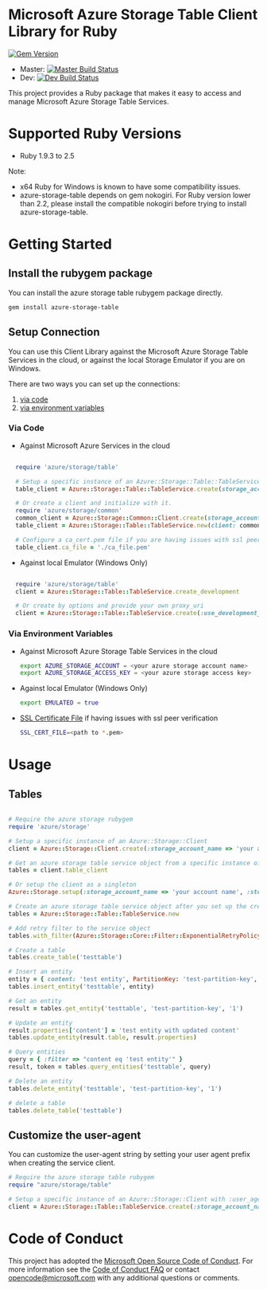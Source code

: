 # Microsoft Azure Storage Table Client Library for Ruby

[![Gem Version](https://badge.fury.io/rb/azure-storage-table.svg)](https://badge.fury.io/rb/azure-storage-table)
* Master: [![Master Build Status](https://travis-ci.org/Azure/azure-storage-ruby.svg?branch=master)](https://travis-ci.org/Azure/azure-storage-ruby/branches)
* Dev: [![Dev Build Status](https://travis-ci.org/Azure/azure-storage-ruby.svg?branch=dev)](https://travis-ci.org/Azure/azure-storage-ruby/branches)

This project provides a Ruby package that makes it easy to access and manage Microsoft Azure Storage Table Services.

# Supported Ruby Versions

* Ruby 1.9.3 to 2.5

Note: 

* x64 Ruby for Windows is known to have some compatibility issues.
* azure-storage-table depends on gem nokogiri. For Ruby version lower than 2.2, please install the compatible nokogiri before trying to install azure-storage-table.

# Getting Started

## Install the rubygem package

You can install the azure storage table rubygem package directly.

```bash
gem install azure-storage-table
```

## Setup Connection

You can use this Client Library against the Microsoft Azure Storage Table Services in the cloud, or against the local Storage Emulator if you are on Windows.

There are two ways you can set up the connections:

1. [via code](#via-code)
2. [via environment variables](#via-environment-variables)

<a name="via-code"></a>
### Via Code
* Against Microsoft Azure Services in the cloud

```ruby

  require 'azure/storage/table'

  # Setup a specific instance of an Azure::Storage::Table::TableService
  table_client = Azure::Storage::Table::TableService.create(storage_account_name: 'your account name', storage_access_key: 'your access key')

  # Or create a client and initialize with it.
  require 'azure/storage/common'
  common_client = Azure::Storage::Common::Client.create(storage_account_name: 'your account name', storage_access_key: 'your access key')
  table_client = Azure::Storage::Table::TableService.new(client: common_client)

  # Configure a ca_cert.pem file if you are having issues with ssl peer verification
  table_client.ca_file = './ca_file.pem'

```

* Against local Emulator (Windows Only)

```ruby

  require 'azure/storage/table'
  client = Azure::Storage::Table::TableService.create_development

  # Or create by options and provide your own proxy_uri
  client = Azure::Storage::Table::TableService.create(:use_development_storage => true, :development_storage_proxy_uri => 'your proxy uri')

```

<a name="via-environment-variables"></a>
### Via Environment Variables

* Against Microsoft Azure Storage Table Services in the cloud

    ```bash
    export AZURE_STORAGE_ACCOUNT = <your azure storage account name>
    export AZURE_STORAGE_ACCESS_KEY = <your azure storage access key>
    ```

* Against local Emulator (Windows Only)

    ```bash
    export EMULATED = true
    ```

* [SSL Certificate File](https://gist.github.com/fnichol/867550) if having issues with ssl peer verification
    
    ```bash
    SSL_CERT_FILE=<path to *.pem>
    ```

# Usage

<a name="tables"></a>
## Tables

```ruby

# Require the azure storage rubygem
require 'azure/storage'

# Setup a specific instance of an Azure::Storage::Client
client = Azure::Storage::Client.create(:storage_account_name => 'your account name', :storage_access_key => 'your access key')

# Get an azure storage table service object from a specific instance of an Azure::Storage::Client
tables = client.table_client

# Or setup the client as a singleton
Azure::Storage.setup(:storage_account_name => 'your account name', :storage_access_key => 'your access key')

# Create an azure storage table service object after you set up the credentials
tables = Azure::Storage::Table::TableService.new

# Add retry filter to the service object
tables.with_filter(Azure::Storage::Core::Filter::ExponentialRetryPolicyFilter.new)

# Create a table
tables.create_table('testtable')

# Insert an entity
entity = { content: 'test entity', PartitionKey: 'test-partition-key', RowKey: '1' }
tables.insert_entity('testtable', entity)

# Get an entity
result = tables.get_entity('testtable', 'test-partition-key', '1')

# Update an entity
result.properties['content'] = 'test entity with updated content'
tables.update_entity(result.table, result.properties)

# Query entities
query = { :filter => "content eq 'test entity'" }
result, token = tables.query_entities('testtable', query)

# Delete an entity
tables.delete_entity('testtable', 'test-partition-key', '1')

# delete a table
tables.delete_table('testtable')

```

<a name="Customize the user-agent"></a>
## Customize the user-agent

You can customize the user-agent string by setting your user agent prefix when creating the service client.

```ruby
# Require the azure storage table rubygem
require "azure/storage/table"

# Setup a specific instance of an Azure::Storage::Client with :user_agent_prefix option
client = Azure::Storage::Table::TableService.create(:storage_account_name => "your account name", :storage_access_key => "your access key", :user_agent_prefix => "your application name")
```

# Code of Conduct 
This project has adopted the [Microsoft Open Source Code of Conduct](https://opensource.microsoft.com/codeofconduct/). For more information see the [Code of Conduct FAQ](https://opensource.microsoft.com/codeofconduct/faq/) or contact [opencode@microsoft.com](mailto:opencode@microsoft.com) with any additional questions or comments.

